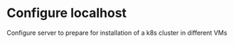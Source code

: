Configure localhost
===================

Configure server to prepare for installation of a k8s cluster in different VMs